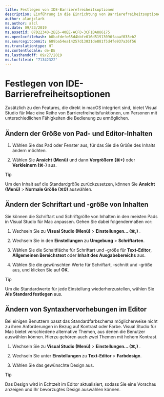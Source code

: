 ```yaml
---
title: Festlegen von IDE-Barrierefreiheitsoptionen
description: Einführung in die Einrichtung von Barrierefreiheitsoptionen in Visual Studio für Mac
author: alanjclark
ms.author: alcl
ms.date: 09/23/2019
ms.assetid: 87D22340-2BE6-40EE-ACFD-3CF1BA886175
ms.openlocfilehash: b0bafdefe65d4bbfe616d51913096faaaf033eb2
ms.sourcegitcommit: 689ba54ea14257d13031de881f5d4fe937a36f56
ms.translationtype: HT
ms.contentlocale: de-DE
ms.lasthandoff: 09/27/2019
ms.locfileid: "71342322"
---
```

# <a name="set-ide-accessibility-options"></a>Festlegen von IDE-Barrierefreiheitsoptionen

Zusätzlich zu den Features, die direkt in macOS integriert sind, bietet Visual Studio für Mac eine Reihe von Barrierefreiheitsfunktionen, um Personen mit unterschiedlichen Fähigkeiten die Bedienung zu ermöglichen.

## <a name="resize-pad-and-editor-content"></a>Ändern der Größe von Pad- und Editor-Inhalten

1. Wählen Sie das Pad oder Fenster aus, für das Sie die Größe des Inhalts ändern möchten.

1. Wählen Sie **Ansicht (Menü)** und dann **Vergrößern (&#8984;+)** oder **Verkleinern (&#8984;-)** aus.

> [!TIP]
> Um den Inhalt auf die Standardgröße zurückzusetzen, können Sie **Ansicht (Menü)**  > **Normale Größe (&#8984;0)** auswählen.

## <a name="change-the-content-font-and-size"></a>Ändern der Schriftart und -größe von Inhalten

Sie können die Schriftart und Schriftgröße von Inhalten in den meisten Pads in Visual Studio für Mac anpassen. Gehen Sie dabei folgendermaßen vor:

1. Wechseln Sie zu **Visual Studio (Menü)**  > **Einstellungen... (&#8984;,)** .

1. Wechseln Sie in den **Einstellungen** zu **Umgebung** > **Schriftarten**.

1. Wählen Sie die Schaltfläche für Schriftart und -größe für **Text-Editor**, **Allgemeinen Bereichstext** oder **Inhalt des Ausgabebereichs** aus.

1. Wählen Sie die gewünschten Werte für Schriftart, -schnitt und -größe aus, und klicken Sie auf **OK**.

> [!TIP]
> Um die Standardwerte für jede Einstellung wiederherzustellen, wählen Sie **Als Standard festlegen** aus.

## <a name="change-the-editor-syntax-highlighting"></a>Ändern von Syntaxhervorhebungen im Editor

Bei einigen Benutzern passt das Standardfarbschema möglicherweise nicht zu ihren Anforderungen in Bezug auf Kontrast oder Farbe. Visual Studio für Mac bietet verschiedene alternative Themen, aus denen die Benutzer auswählen können. Hierzu gehören auch zwei Themen mit hohem Kontrast.

1. Wechseln Sie zu **Visual Studio (Menü)**  > **Einstellungen... (&#8984;,)** .

1. Wechseln Sie unter **Einstellungen** zu **Text-Editor** > **Farbdesign**.

1. Wählen Sie das gewünschte Design aus.

> [!TIP]
> Das Design wird in Echtzeit im Editor aktualisiert, sodass Sie eine Vorschau anzeigen und Ihr bevorzugtes Design auswählen können.